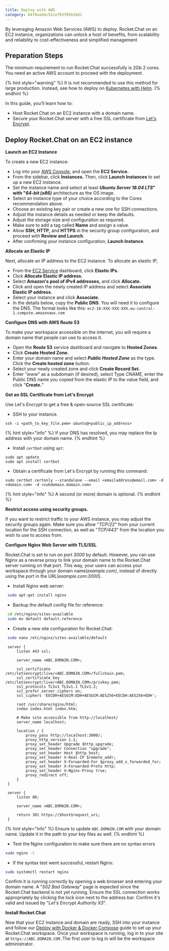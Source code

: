 ```yaml
---
title: Deploy with AWS
category: 64f8aad4c52cef03f05b1b81
---
```



By leveraging Amazon Web Services (AWS) to deploy. Rocket.Chat on an EC2 instance, organizations can unlock a host of benefits, from scalability and reliability to cost-effectiveness and simplified management

## Preparation Steps

The minimum requirement to run Rocket.Chat successfully is 2Gb 2 cores. You need an active AWS account to proceed with the deployment.

{% hint style="warning" %}
&#x20;It is not recommended to use this method for large production. Instead, see how to deploy on [Kubernetes with Helm](https://docs.rocket.chat/deploy/prepare-for-your-deployment/rapid-deployment-methods/helm).
{% endhint %}

In this guide, you'll learn how to:

* Host Rocket.Chat on an EC2 instance with a domain name.
* Secure your  Rocket.Chat server with a free SSL certificate from [Let's Encrypt](https://letsencrypt.org/).

## Deploy Rocket.Chat on an EC2 instance

**Launch an EC2 Instance**

To create a new EC2 instance:

* Log into your [AWS Console](https://console.aws.amazon.com/), and open the **EC2 Service.**
* From the sidebar, click **Instances.** Then, click **Launch Instances** to set up a new EC2 instance.
* Set the instance name and select at least _**Ubuntu Server 18.04 LTS**_**" with "**_**64-bit (x86)**_ architecture as the OS image.
* Select an instance type of your choice according to the Cores recommendation above.
* Choose an existing key pair or create a new one for SSH connections.
* Adjust the instance details as needed or keep the defaults.
* Adjust the storage size and configuration as required.
* Make sure to add a tag called **Name** and assign a value.
* Allow **SSH, HTTP,** and **HTTPS** in the security group configuration, and proceed with **Review and Launch**.
* After confirming your instance configuration, **Launch Instance**.

**Allocate an Elastic IP**

Next, allocate an IP address to the EC2 instance. To allocate an elastic IP,

* From the [EC2 Service](https://signin.aws.amazon.com/signin?redirect\_uri=https%3A%2F%2Fconsole.aws.amazon.com%2Fec2%2Fv2%2Fhome%3Fstate%3DhashArgs%2523%26isauthcode%3Dtrue\&client\_id=arn%3Aaws%3Aiam%3A%3A015428540659%3Auser%2Fec2\&forceMobileApp=0\&code\_challenge=9eFrxS4u\_-ut1PIoNw1-Cx5EmHMwRGaqLYRat\_RnBGE\&code\_challenge\_method=SHA-256) dashboard, click **Elastic IPs.**
* Click **Allocate Elastic IP address.**
* Select **Amazon's pool of IPv4 addresses,** and click **Allocate.**
* Click and open the newly created IP address and select **Associate Elastic IP address.**
* Select your instance and click **Associate.**
* In the details below, copy the **Public DNS**. You will need it to configure the DNS. The format looks like this: `ec2-18-XXX-XXX-XXX.eu-central-1.compute.amazonaws.com`

**Configure DNS with AWS Route 53**

To make your workspace accessible on the internet, you will require a domain name that people can use to access it.

* Open the **Route 53** service dashboard and navigate to **Hosted Zones**.
* Click **Create Hosted Zone.**
* Enter your domain name and select _**Public Hosted Zone**_ as the type. Click the **Create hosted zone** button.
* Select your newly created zone and click **Create Record Set.**
* Enter "_www_" as a subdomain (if desired), select Type _CNAME_, enter the Public DNS name you copied from the elastic IP to the value field, and click "**Create.**"

**Get an SSL Certificate from Let's Encrypt**

Use Let's Encrypt to get a free & open-source SSL certificate:

* SSH to your instance.

```
ssh -i <path_to_key_file.pem> ubuntu@<public_ip_address>
```

{% hint style="info" %}
If your DNS has resolved, you may replace the Ip address with your domain name.
{% endhint %}

* Install `certbot` using `apt`:

```
sudo apt update
sudo apt install certbot
```

* Obtain a certificate from Let's Encrypt by running this command:

```
sudo certbot certonly --standalone --email <emailaddress@email.com> -d <domain.com> -d <subdomain.domain.com>
```

{% hint style="info" %}
A second (or more) domain is optional.
{% endhint %}

**Restrict access using security groups.**

If you want to restrict traffic to your AWS instance, you may adjust the security groups again. Make sure you allow "_TCP/22_" from your current location for the SSH connection, as well as "_TCP/443_" from the location you wish to use to access from.

**Configure Nginx Web Server with TLS/SSL**

Rocket.Chat is set to run on port _3000_ by default. However, you can use Nginx as a reverse proxy to link your domain name to the Rocket.Chat server running on that port. This way, your users can access your workspace through your domain name(_example.com)_, instead of directly using the port in the URL(_example.com:3000_).

* Install Nginx web server:

```bash
 sudo apt-get install nginx
```

* Backup the default config file for reference:

```bash
 cd /etc/nginx/sites-available
 sudo mv default default.reference
```

* Create a new site configuration for Rocket.Chat:

```bash
 sudo nano /etc/nginx/sites-available/default
```

```nginx
 server {
     listen 443 ssl;

     server_name <ABC.DOMAIN.COM>;

     ssl_certificate /etc/letsencrypt/live/<ABC.DOMAIN.COM>/fullchain.pem;
     ssl_certificate_key /etc/letsencrypt/live/<ABC.DOMAIN.COM>/privkey.pem;
     ssl_protocols TLSv1 TLSv1.1 TLSv1.2;
     ssl_prefer_server_ciphers on;
     ssl_ciphers 'EECDH+AESGCM:EDH+AESGCM:AES256+EECDH:AES256+EDH';

     root /usr/share/nginx/html;
     index index.html index.htm;

     # Make site accessible from http://localhost/
     server_name localhost;

     location / {
         proxy_pass http://localhost:3000/;
         proxy_http_version 1.1;
         proxy_set_header Upgrade $http_upgrade;
         proxy_set_header Connection "upgrade";
         proxy_set_header Host $http_host;
         proxy_set_header X-Real-IP $remote_addr;
         proxy_set_header X-Forwarded-For $proxy_add_x_forwarded_for;
         proxy_set_header X-Forwarded-Proto http;
         proxy_set_header X-Nginx-Proxy true;
         proxy_redirect off;
     }
 }

 server {
     listen 80;

     server_name <ABC.DOMAIN.COM>;

     return 301 https://$host$request_uri;
 }
```

{% hint style="info" %}
Ensure to update `ABC.DOMAIN.COM` with your domain name. Update it in the path to your key files as well.
{% endhint %}

* Test the Nginx configuration to make sure there are no syntax errors

```bash
sudo nginx -t
```

* If the syntax test went successful, restart Nginx:

```bash
sudo systemctl restart nginx
```

Confirm it is running correctly by opening a web browser and entering your domain name. A "_502 Bad Gateway_" page is expected since the Rocket.Chat backend is not yet running. Ensure the SSL connection works appropriately by clicking the lock icon next to the address bar. Confirm it's valid and issued by "_Let's Encrypt Authority X3_".

**Install Rocket.Chat**

Now that your EC2 instance and domain are ready, SSH into your instance and follow our [Deploy with Docker & Docker Compose](deploy-with-docker-and-docker-compose.md) guide to set up your Rocket.Chat workspace. Once your workspace is running, log in to your site at `https://ABC.DOMAIN.COM.`The first user to log in will be the workspace administrator.
